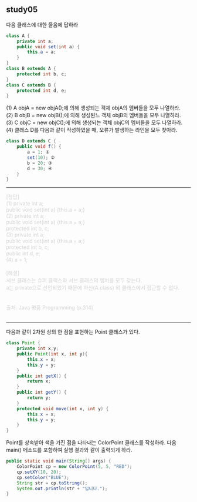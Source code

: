 ## study05

다음 클래스에 대한 물음에 답하라
```java
class A {
    private int a; 
    public void set(int a) {
        this.a = a; 
    }
}
class B extends A {
    protected int b, c;
}
class C extends B {
    protected int d, e;
}
```
(1) A objA = new objA();에 의해 생성되는 객체 objA의 멤버들을 모두 나열하라.
<br/>(2) B objB = new objB();에 의해 생성된느 객체 objB의 멤버들을 모두 나열하라.
<br/>(3) C objC = new objC();에 의해 생성되는 객체 objC의 멤버들을 모두 나열하라. 
<br/>(4) 클래스 D를 다음과 같이 작성하였을 때, 오류가 발생하는 라인을 모두 찾아라.
```java
class D extends C {
    public void f() {
        a = 1; ①
        set(10); ②
        b = 20; ③
        d = 30; ④
    }
}
```

***
<span style="color:lightGray"> 
[정답] 
<br>(1) private int a;
<br> public void set(int a) {this.a = a;}
<br> (2) private int a;
<br>public void set(int a) {this.a = a;}
<br> protected int b, c;
<br> (3) private int a;
<br> public void set(int a) {this.a = a;}
<br> protected int b, c;
<br> public int d, e;
<br> (4) a = 1;
<br> 
<br> [해설]
<br> 서브 클래스는 슈퍼 클랙스와 서브 클래스의 멤버를 모두 갖는다.
<br> a는 private으로 선언되었기 때문에 자신(A.class) 외 클래스에서 접근할 수 없다. 
<br>
<br>
<br>
출처: Java 명품 Programming (p.314)
<br>
<br>
</span>

***
다음과 같이 2차원 상의 한 점을 표현하는 Point 클래스가 있다.
```java
class Point {
    private int x,y;
    public Point(int x, int y){
        this.x = x;
        this.y = y;
    }
    public int getX() {
        return x;
    }
    public int getY() {
        return y;
    }
    protected void move(int x, int y) {
        this.x = x;
        this.y = y;
    }
}
```
Point를 상속받아 색을 가진 점을 나타내는 ColorPoint 클래스를 작성하라. 다음 main() 메소드를 포함하여 실행 결과와 같이 출력되게 하라.

```java
public static void main(String[] args) {
    ColorPoint cp = new ColorPoint(5, 5, "RED");
    cp.setXY(10, 20);
    cp.setColor("BLUE");
    String str = cp.toString();
    System.out.println(str + "입니다.");
}
```
